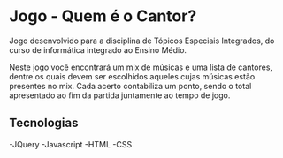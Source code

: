# Jogo - Quem é o Cantor?
Jogo desenvolvido para a disciplina de Tópicos Especiais Integrados, do curso de informática integrado ao Ensino Médio.

Neste jogo você encontrará um mix de músicas e uma lista de cantores, dentre os quais devem ser escolhidos aqueles cujas músicas estão presentes no mix. Cada acerto contabiliza um ponto, sendo o total apresentado ao fim da partida juntamente ao tempo de jogo.

## Tecnologias
-JQuery
-Javascript
-HTML
-CSS
